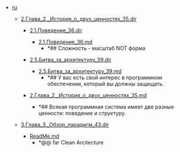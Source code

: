 - <a href = "F:\Node_projects\Node_Way\NBase\_Md\_Index\Clean_Architeсture\ru\cat.ru\dir.ru.md">ru</a>
    - <a href = "F:\Node_projects\Node_Way\NBase\_Md\_Index\Clean_Architeсture\ru\2.Глава_2._История_о_двух_ценностях_35.dir\cat.2.Глава_2._История_о_двух_ценностях_35.dir\dir.2.Глава_2._История_о_двух_ценностях_35.dir.md">2.Глава_2._История_о_двух_ценностях_35.dir</a>
        - <a href = "F:\Node_projects\Node_Way\NBase\_Md\_Index\Clean_Architeсture\ru\2.Глава_2._История_о_двух_ценностях_35.dir\2.1.Поведение_36.dir\cat.2.1.Поведение_36.dir\dir.2.1.Поведение_36.dir.md">2.1.Поведение_36.dir</a>
            - <a href = "F:\Node_projects\Node_Way\NBase\_Md\_Index\Clean_Architeсture\ru\2.Глава_2._История_о_двух_ценностях_35.dir\2.1.Поведение_36.dir\2.1.Поведение_36.md">2.1.Поведение_36.md</a>
                - *## Сложность - масштаб NOT форма
        
        - <a href = "F:\Node_projects\Node_Way\NBase\_Md\_Index\Clean_Architeсture\ru\2.Глава_2._История_о_двух_ценностях_35.dir\2.5.Битва_за_архитектуру_39.dir\cat.2.5.Битва_за_архитектуру_39.dir\dir.2.5.Битва_за_архитектуру_39.dir.md">2.5.Битва_за_архитектуру_39.dir</a>
            - <a href = "F:\Node_projects\Node_Way\NBase\_Md\_Index\Clean_Architeсture\ru\2.Глава_2._История_о_двух_ценностях_35.dir\2.5.Битва_за_архитектуру_39.dir\2.5.Битва_за_архитектуру_39.md">2.5.Битва_за_архитектуру_39.md</a>
                - *## У вас есть свой интерес в программном обеспечении, который вы должны защищать.
        
        - <a href = "F:\Node_projects\Node_Way\NBase\_Md\_Index\Clean_Architeсture\ru\2.Глава_2._История_о_двух_ценностях_35.dir\2.Глава_2._История_о_двух_ценностях_35.md">2.Глава_2._История_о_двух_ценностях_35.md</a>
            - *## Всякая программная система имеет две разные ценности: поведение и структуру.
    
    - <a href = "F:\Node_projects\Node_Way\NBase\_Md\_Index\Clean_Architeсture\ru\3.Глава_3._Обзор_парадигм_43.dir\cat.3.Глава_3._Обзор_парадигм_43.dir\dir.3.Глава_3._Обзор_парадигм_43.dir.md">3.Глава_3._Обзор_парадигм_43.dir</a>
        - <a href = "F:\Node_projects\Node_Way\NBase\_Md\_Index\Clean_Architeсture\ru\3.Глава_3._Обзор_парадигм_43.dir\ReadMe.md">ReadMe.md</a>
            - *@@ far Clean Arcitecture 
    
